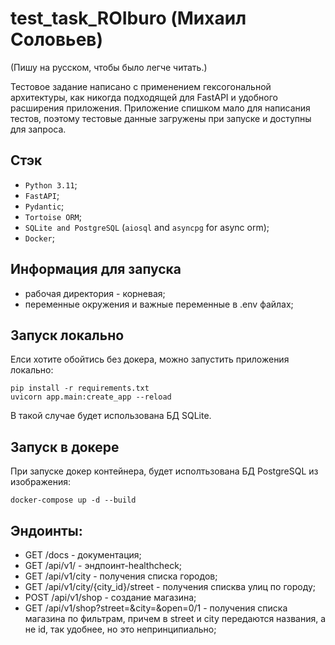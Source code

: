 # test_task_ROIburo (Михаил Соловьев)

(Пишу на русском, чтобы было легче читать.)

Тестовое задание написано с применением гексогональной архитектуры, как никогда подходящей для FastAPI и удобного
расширения приложения. Приложение спишком мало для написания тестов, поэтому тестовые данные загружены при запуске и доступны для запроса.

## Стэк
- `Python 3.11`;
- `FastAPI`;
- `Pydantic`;
- `Tortoise ORM`;
- `SQLite and PostgreSQL` (`aiosql` and `asyncpg` for async orm);
- `Docker`;

## Информация для запуска
- рабочая директория - корневая;
- переменные окружения и важные переменные в .env файлах;


## Запуск локально
Елси хотите  обойтись без докера, можно запустить приложения локально:
```commandline
pip install -r requirements.txt
uvicorn app.main:create_app --reload
```
В такой случае будет использована БД SQLite.


## Запуск в докере
При запуске докер контейнера, будет исполтьзована БД PostgreSQL из изображения:
```commandline
docker-compose up -d --build
```


## Эндоинты:
- GET /docs - документация;
- GET /api/v1/ - эндпоинт-healthcheck;
- GET /api/v1/city - получения списка городов;
- GET /api/v1/city/{city_id}/street - получения списква улиц по городу;
- POST /api/v1/shop - создание магазина;
- GET /api/v1/shop?street=&city=&open=0/1 - получения списка магазина по фильтрам, причем в street и city передаются названия, а не id, так удобнее, но это непринципиально;
